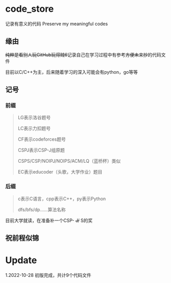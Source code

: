 # code_store
记录有意义的代码 Preserve my meaningful codes

## 缘由
~~纯粹是看别人玩GitHub玩得贼6~~记录自己在学习过程中有参考~~方便未来抄~~的代码文件

目前以C/C++为主，后来随着学习的深入可能会有python，go等等

## 记号
### 前缀
> LG表示洛谷题号
>
> LC表示力扣题号
> 
> CF表示codeforces题号
> 
> CSPJ表示CSP-J组原题
> 
> CSPS/CSP/NOIPJ/NOIPS/ACM/LQ（蓝桥杯）类似
> 
> EC表示educoder（头歌，大学作业）题目
### 后缀
> c表示C语言，cpp表示C++，py表示Python
>
> dfs/bfs/dp……算法名称

目前大学就读，在准备补一个CSP- ~~J/~~ S的奖

**祝前程似锦**
---
# Update
 1.2022-10-28 初版完成，共计9个代码文件
 
